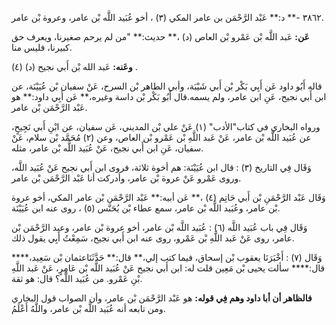 ٣٨٦٢ -** د:** عَبْد الرَّحْمَن بن عامر المكي (٣) ، أخو عُبَيد اللَّه بْن عامر، وعروة بْن عامر.

**عَن:** عَبد اللَّه بْن عَمْرو بْن العاص (د) ،** حديث:** "من لم يرحم صغيرنا، ويعرف حق كبيرنا، فليس منا.

**وعَنه:** عَبد الله بْن أَبي نجيح (د) (٤) .

قاله أَبُو داود عَن أَبِي بَكْر بْن أَبي شَيْبَة، وأبي الطاهر بْن السرح، عَنْ سفيان بْن عُيَيْنَة، عن ابن أَبي نجيح، عَنِ ابن عامر، ولم يسمه.قال أَبُو بَكْر بْن داسة وغيره،** عَن أَبِي داود:** هو عَبْد الرَّحْمَن بْن عامر.

ورواه البخاري في كتاب"الأدب" (١) عَنْ علي بْن المديني، عَن سفيان، عن ابْنِ أَبي نَجِيحٍ، عن عُبَيد اللَّه بْن عامر، عَنْ عَبد اللَّهِ بْن عَمْرو بْن العاص، وعن (٢) مُحَمَّد بْن سلام، عَنْ سفيان، عَنِ ابن أَبي نجيح، عَنْ عُبَيد اللَّه بْن عامر، مثله.

وَقَال فِي التاريخ (٣) : قال ابن عُيَيْنَة: هم أخوة ثلاثة، فروى ابن أَبي نجيح عَنْ عُبَيد اللَّه، وروى عَمْرو عَنْ عروة بْن عامر، وأدركت أنا عَبْد الرَّحْمَن بْن عامر.

وَقَال عَبْد الرَّحْمَنِ بْن أَبي حَاتِم (٤) ،** عَن أبيه:** عَبْد الرَّحْمَن بْن عامر المكي، أخو عروة بْن عامر، وعُبَيد اللَّه بْن عامر، سمع عطاء بْن يُحَنَّس (٥) ، روى عنه ابن عُيَيْنَة.

وَقَال فِي باب عُبَيد اللَّه (٦) : عُبَيد اللَّه بْن عامر، أخو عروة بْن عامر، وعبد الرَّحْمَن بْن عامر، روى عَنْ عَبد اللَّهِ بْن عَمْرو، روى عنه ابن أَبي نجيح، سَمِعْتُ أَبِي يقول ذلك.

وَقَال (٧) : أَخْبَرَنَا يعقوب بْن إسحاق، فيما كتب إلي،** قال:** حَدَّثَنَاعثمان بْن سَعِيد،**** قال:**** سألت يحيى بْن مَعِين قلت له: ابن أَبي نجيح عَنْ عُبَيد اللَّه بْن عَامِرٍ، عَنْ عَبد اللَّهِ بْنِ عَمْرو. من عُبَيد اللَّه؟ قال: هو ثقة.

**فالظاهر أن أبا داود وهم فِي قوله:** هو عَبْد الرَّحْمَن بْن عامر، وأن الصواب قول البخاري ومن تابعه أنه عُبَيد اللَّه بْن عامر، واللَّهُ أَعْلَمُ.